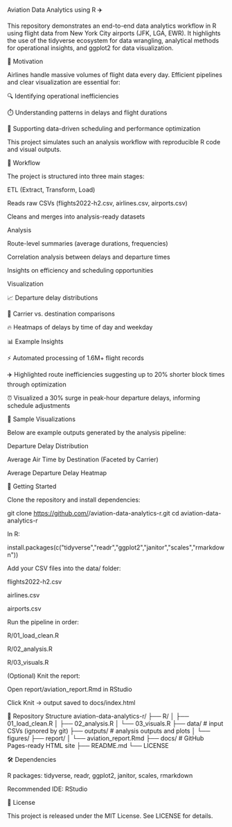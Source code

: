 Aviation Data Analytics using R ✈️






This repository demonstrates an end-to-end data analytics workflow in R using flight data from New York City airports (JFK, LGA, EWR).
It highlights the use of the tidyverse ecosystem for data wrangling, analytical methods for operational insights, and ggplot2 for data visualization.

📌 Motivation

Airlines handle massive volumes of flight data every day. Efficient pipelines and clear visualization are essential for:

🔍 Identifying operational inefficiencies

⏱️ Understanding patterns in delays and flight durations

🛫 Supporting data-driven scheduling and performance optimization

This project simulates such an analysis workflow with reproducible R code and visual outputs.

🔄 Workflow

The project is structured into three main stages:

ETL (Extract, Transform, Load)

Reads raw CSVs (flights2022-h2.csv, airlines.csv, airports.csv)

Cleans and merges into analysis-ready datasets

Analysis

Route-level summaries (average durations, frequencies)

Correlation analysis between delays and departure times

Insights on efficiency and scheduling opportunities

Visualization

📈 Departure delay distributions

🧩 Carrier vs. destination comparisons

🔥 Heatmaps of delays by time of day and weekday

📊 Example Insights

⚡ Automated processing of 1.6M+ flight records

✈️ Highlighted route inefficiencies suggesting up to 20% shorter block times through optimization

⏰ Visualized a 30% surge in peak-hour departure delays, informing schedule adjustments

📸 Sample Visualizations

Below are example outputs generated by the analysis pipeline:

Departure Delay Distribution

Average Air Time by Destination (Faceted by Carrier)

Average Departure Delay Heatmap

🚀 Getting Started

Clone the repository and install dependencies:

git clone https://github.com/<your-username>/aviation-data-analytics-r.git
cd aviation-data-analytics-r


In R:

install.packages(c("tidyverse","readr","ggplot2","janitor","scales","rmarkdown"))


Add your CSV files into the data/ folder:

flights2022-h2.csv

airlines.csv

airports.csv

Run the pipeline in order:

R/01_load_clean.R

R/02_analysis.R

R/03_visuals.R

(Optional) Knit the report:

Open report/aviation_report.Rmd in RStudio

Click Knit → output saved to docs/index.html

📂 Repository Structure
aviation-data-analytics-r/
├── R/
│   ├── 01_load_clean.R
│   ├── 02_analysis.R
│   └── 03_visuals.R
├── data/              # input CSVs (ignored by git)
├── outputs/           # analysis outputs and plots
│   └── figures/
├── report/
│   └── aviation_report.Rmd
├── docs/              # GitHub Pages-ready HTML site
├── README.md
└── LICENSE

🛠️ Dependencies

R packages: tidyverse, readr, ggplot2, janitor, scales, rmarkdown

Recommended IDE: RStudio

📄 License

This project is released under the MIT License. See LICENSE
 for details.
